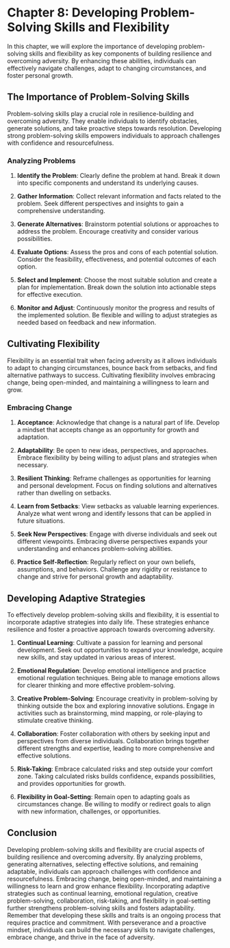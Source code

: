 Chapter 8: Developing Problem-Solving Skills and Flexibility
============================================================

In this chapter, we will explore the importance of developing problem-solving skills and flexibility as key components of building resilience and overcoming adversity. By enhancing these abilities, individuals can effectively navigate challenges, adapt to changing circumstances, and foster personal growth.

The Importance of Problem-Solving Skills
----------------------------------------

Problem-solving skills play a crucial role in resilience-building and overcoming adversity. They enable individuals to identify obstacles, generate solutions, and take proactive steps towards resolution. Developing strong problem-solving skills empowers individuals to approach challenges with confidence and resourcefulness.

### Analyzing Problems

1. **Identify the Problem**: Clearly define the problem at hand. Break it down into specific components and understand its underlying causes.

2. **Gather Information**: Collect relevant information and facts related to the problem. Seek different perspectives and insights to gain a comprehensive understanding.

3. **Generate Alternatives**: Brainstorm potential solutions or approaches to address the problem. Encourage creativity and consider various possibilities.

4. **Evaluate Options**: Assess the pros and cons of each potential solution. Consider the feasibility, effectiveness, and potential outcomes of each option.

5. **Select and Implement**: Choose the most suitable solution and create a plan for implementation. Break down the solution into actionable steps for effective execution.

6. **Monitor and Adjust**: Continuously monitor the progress and results of the implemented solution. Be flexible and willing to adjust strategies as needed based on feedback and new information.

Cultivating Flexibility
-----------------------

Flexibility is an essential trait when facing adversity as it allows individuals to adapt to changing circumstances, bounce back from setbacks, and find alternative pathways to success. Cultivating flexibility involves embracing change, being open-minded, and maintaining a willingness to learn and grow.

### Embracing Change

1. **Acceptance**: Acknowledge that change is a natural part of life. Develop a mindset that accepts change as an opportunity for growth and adaptation.

2. **Adaptability**: Be open to new ideas, perspectives, and approaches. Embrace flexibility by being willing to adjust plans and strategies when necessary.

3. **Resilient Thinking**: Reframe challenges as opportunities for learning and personal development. Focus on finding solutions and alternatives rather than dwelling on setbacks.

4. **Learn from Setbacks**: View setbacks as valuable learning experiences. Analyze what went wrong and identify lessons that can be applied in future situations.

5. **Seek New Perspectives**: Engage with diverse individuals and seek out different viewpoints. Embracing diverse perspectives expands your understanding and enhances problem-solving abilities.

6. **Practice Self-Reflection**: Regularly reflect on your own beliefs, assumptions, and behaviors. Challenge any rigidity or resistance to change and strive for personal growth and adaptability.

Developing Adaptive Strategies
------------------------------

To effectively develop problem-solving skills and flexibility, it is essential to incorporate adaptive strategies into daily life. These strategies enhance resilience and foster a proactive approach towards overcoming adversity.

1. **Continual Learning**: Cultivate a passion for learning and personal development. Seek out opportunities to expand your knowledge, acquire new skills, and stay updated in various areas of interest.

2. **Emotional Regulation**: Develop emotional intelligence and practice emotional regulation techniques. Being able to manage emotions allows for clearer thinking and more effective problem-solving.

3. **Creative Problem-Solving**: Encourage creativity in problem-solving by thinking outside the box and exploring innovative solutions. Engage in activities such as brainstorming, mind mapping, or role-playing to stimulate creative thinking.

4. **Collaboration**: Foster collaboration with others by seeking input and perspectives from diverse individuals. Collaboration brings together different strengths and expertise, leading to more comprehensive and effective solutions.

5. **Risk-Taking**: Embrace calculated risks and step outside your comfort zone. Taking calculated risks builds confidence, expands possibilities, and provides opportunities for growth.

6. **Flexibility in Goal-Setting**: Remain open to adapting goals as circumstances change. Be willing to modify or redirect goals to align with new information, challenges, or opportunities.

Conclusion
----------

Developing problem-solving skills and flexibility are crucial aspects of building resilience and overcoming adversity. By analyzing problems, generating alternatives, selecting effective solutions, and remaining adaptable, individuals can approach challenges with confidence and resourcefulness. Embracing change, being open-minded, and maintaining a willingness to learn and grow enhance flexibility. Incorporating adaptive strategies such as continual learning, emotional regulation, creative problem-solving, collaboration, risk-taking, and flexibility in goal-setting further strengthens problem-solving skills and fosters adaptability. Remember that developing these skills and traits is an ongoing process that requires practice and commitment. With perseverance and a proactive mindset, individuals can build the necessary skills to navigate challenges, embrace change, and thrive in the face of adversity.
